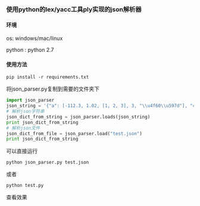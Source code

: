 ### 使用python的lex/yacc工具ply实现的json解析器

#### 环境
os: windows/mac/linux

python : python 2.7

#### 使用方法

```shell
pip install -r requirements.txt
```
将json_parser.py复制到需要的文件夹下
```python
import json_parser
json_string = '{"a": [-112.3, 1.02, [1, 2, 3], 3, "\\u4f60\\u597d"], "c": 1, "b": {"c": 1}, "e": 1234, "d": 1.2345}'
# 解析json字符串
json_dict_from_string = json_parser.loads(json_string)
print json_dict_from_string
# 解析json文件
json_dict_from_file = json_parser.load("test.json")
print json_dict_from_string
```

可以直接运行
```shell
python json_parser.py test.json
```
或者
```shell
python test.py
```

查看效果

